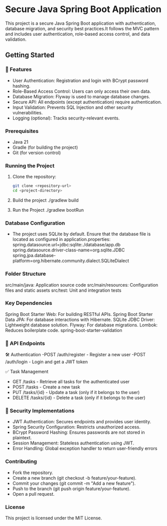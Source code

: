# Secure Java Spring Boot Application
This project is a secure Java Spring Boot application with authentication, database migration, and security best practices.It follows the MVC pattern and includes user authentication, role-based access control, and data validation.

## Getting Started
### 🚀 Features
- User Authentication: Registration and login with BCrypt password hashing.
- Role-Based Access Control: Users can only access their own data.
- Database Migration: Flyway is used to manage database changes.
- Secure API: All endpoints (except authentication) require authentication.
- Input Validation: Prevents SQL Injection and other security vulnerabilities.
- Logging (optional): Tracks security-relevant events.

### Prerequisites
- Java 21
- Gradle (for building the project)
- Git (for version control)

### Running the Project

1. Clone the repository:
   ```bash
   git clone <repository-url>
   cd <project-directory>

2. Build the project
   ./gradlew build

3. Run the Project
   ./gradlew bootRun

### Database Configuration
- The project uses SQLite by default. Ensure that the database file is located as configured in application.properties:
  spring.datasource.url=jdbc:sqlite:./database/app.db
  spring.datasource.driver-class-name=org.sqlite.JDBC
  spring.jpa.database-platform=org.hibernate.community.dialect.SQLiteDialect

### Folder Structure
src/main/java: Application source code
src/main/resources: Configuration files and static assets
src/test: Unit and integration tests

### Key Dependencies
Spring Boot Starter Web: For building RESTful APIs.
Spring Boot Starter Data JPA: For database interactions with Hibernate.
SQLite JDBC Driver: Lightweight database solution.
Flyway: For database migrations.
Lombok: Reduces boilerplate code.
spring-boot-starter-validation

### 📌 API Endpoints
🛠 Authentication
-POST /auth/register - Register a new user
-POST /auth/login - Login and get a JWT token

✅ Task Management
- GET /tasks - Retrieve all tasks for the authenticated user
- POST /tasks - Create a new task
- PUT /tasks/{id} - Update a task (only if it belongs to the user)
- DELETE /tasks/{id} - Delete a task (only if it belongs to the user)

### 📌 Security Implementations
- JWT Authentication: Secures endpoints and provides user identity.
- Spring Security Configuration: Restricts unauthorized access.
- BCrypt Password Hashing: Ensures passwords are not stored in plaintext.
- Session Management: Stateless authentication using JWT.
- Error Handling: Global exception handler to return user-friendly errors

### Contributing
- Fork the repository.
- Create a new branch (git checkout -b feature/your-feature).
- Commit your changes (git commit -m "Add a new feature").
- Push to the branch (git push origin feature/your-feature).
- Open a pull request.

### License
This project is licensed under the MIT License.
